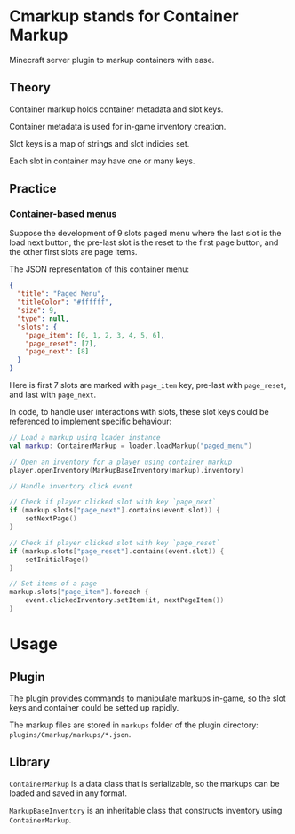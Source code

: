 # Cmarkup stands for Container Markup
Minecraft server plugin to markup containers with ease.

## Theory
Container markup holds container metadata and slot keys.

Container metadata is used for in-game inventory creation.

Slot keys is a map of strings and slot indicies set.

Each slot in container may have one or many keys.

## Practice

### Container-based menus

Suppose the development of 9 slots paged menu where the last slot is the load next button,
the pre-last slot is the reset to the first page button, and the other first slots are page items.

The JSON representation of this container menu:

```json
{
  "title": "Paged Menu",
  "titleColor": "#ffffff",
  "size": 9,
  "type": null,
  "slots": {
    "page_item": [0, 1, 2, 3, 4, 5, 6],
    "page_reset": [7],
    "page_next": [8]
  }
}
```

Here is first 7 slots are marked with `page_item` key, pre-last with `page_reset`, and last with `page_next`.

In code, to handle user interactions with slots, these slot keys could be referenced to implement specific behaviour:

```kotlin
// Load a markup using loader instance
val markup: ContainerMarkup = loader.loadMarkup("paged_menu")

// Open an inventory for a player using container markup
player.openInventory(MarkupBaseInventory(markup).inventory)

// Handle inventory click event

// Check if player clicked slot with key `page_next`
if (markup.slots["page_next"].contains(event.slot)) {
    setNextPage()
}

// Check if player clicked slot with key `page_reset`
if (markup.slots["page_reset"].contains(event.slot)) {
    setInitialPage()    
}

// Set items of a page
markup.slots["page_item"].foreach {
    event.clickedInventory.setItem(it, nextPageItem())
}
```

# Usage

## Plugin

The plugin provides commands to manipulate markups in-game, so the slot keys and container could be setted up rapidly.

The markup files are stored in `markups` folder of the plugin directory: `plugins/Cmarkup/markups/*.json`.

## Library

`ContainerMarkup` is a data class that is serializable, so the markups can be loaded and saved in any format.

`MarkupBaseInventory` is an inheritable class that constructs inventory using `ContainerMarkup`.
